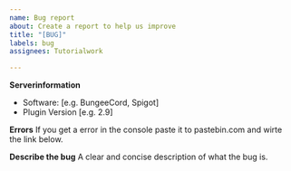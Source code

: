 ```yaml
---
name: Bug report
about: Create a report to help us improve
title: "[BUG]"
labels: bug
assignees: Tutorialwork

---
```


**Serverinformation**
 - Software: [e.g. BungeeCord, Spigot]
 - Plugin Version [e.g. 2.9]

**Errors**
If you get a error in the console paste it to pastebin.com and wirte the link below.

**Describe the bug**
A clear and concise description of what the bug is.
